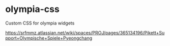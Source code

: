 # olympia-css
Custom CSS for olympia widgets

https://srfmmz.atlassian.net/wiki/spaces/PROJ/pages/365134196/Pikett+Support+Olympische+Spiele+Pyeongchang
